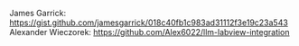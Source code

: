 James Garrick: https://gist.github.com/jamesgarrick/018c40fb1c983ad31112f3e19c23a543
Alexander Wieczorek: https://github.com/Alex6022/llm-labview-integration
